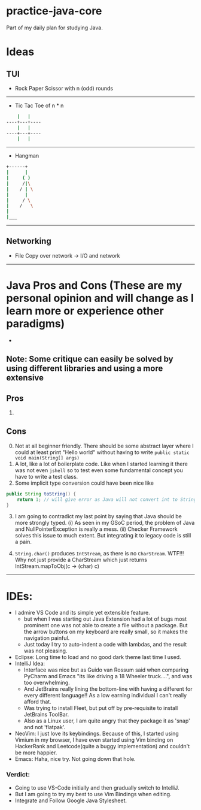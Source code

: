 # practice-java-core

Part of my daily plan for studying Java.

# Ideas

## TUI

* Rock Paper Scissor with n (odd) rounds

---

* Tic Tac Toe of n * n

```bash
    |   |
----+---+----
    |   |
----+---+----
    |   |
```

---

* Hangman

```bash
+------+
|      |
|     ( )
|     /|\
|    / | \
|      |
|     / \  
|    /   \
|
|___
```

---

## Networking

* File Copy over network -> I/O and network

---

# Java Pros and Cons (These are my personal opinion and will change as I learn more or experience other paradigms)

* 

## Note: Some critique can easily be solved by using different libraries and using a more extensive

## Pros

1.  

## Cons

0. Not at all beginner friendly. There should be some abstract layer where I could at least print "Hello world" without having to write `public static void main(String[] args)`
1. A lot, like a lot of boilerplate code. Like when I started learning it there was not even `jshell` so to test even some fundamental concept you have to write a test class.
2. Some implicit type conversion could have been nice like

```java
public String toString() {
    return 1; // will give error as Java will not convert int to String implicitly. TODO: research why Java made this trade-off
}
```

3. I am going to contradict my last point by saying that Java should be more strongly typed.
    (i) As seen in my GSoC period, the problem of Java and NullPointerException is really a mess.
    (ii) Checker Framework solves this issue to much extent. But integrating it to legacy code is still a pain.

4. `String.char()` produces `IntStream`, as there is no `CharStream`. WTF!!!
    Why not just provide a CharStream which just returns IntStream.mapToObj(c -> (char) c)

---

# IDEs:

* I admire VS Code and its simple yet extensible feature.
  * but when I was starting out Java Extension had a lot of bugs most prominent one was not able to create a
    file without a package. But the arrow buttons on my keyboard are really small, so it makes the navigation painful.
  * Just today I try to auto-indent a code with lambdas, and the result was not pleasing.
* Eclipse: Long time to load and no good dark theme last time I used.
* IntelliJ Idea:
  * Interface was nice but as Guido van Rossum said when comparing PyCharm and Emacs "its like driving a 18 Wheeler truck....", and was too overwhelming.
  * And JetBrains really lining the bottom-line with having a different for every different language!! As a low earning individual I can't really afford that.
  * Was trying to install Fleet, but put off by pre-requisite to install JetBrains ToolBar.
  * Also as a Linux user, I am quite angry that they package it as 'snap' and not 'flatpak'.
* NeoVim:
    I just love its keybindings. Because of this, I started using Vimium in my browser, I have even started using Vim binding on HackerRank and Leetcode(quite a buggy implementation) and couldn't be more happier.
* Emacs: Haha, nice try. Not going down that hole.

### Verdict: 

* Going to use VS-Code initially  and then gradually switch to IntelliJ.
* But I am going to try my best to use Vim Bindings when editing.
* Integrate and Follow Google Java Stylesheet.
